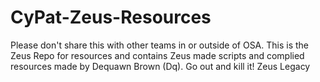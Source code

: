 # CyPat-Zeus-Resources
Please don't share this with other teams in or outside of OSA. This is the Zeus Repo for resources and contains Zeus made scripts and complied resources made by Dequawn Brown (Dq). Go out and kill it! Zeus Legacy
